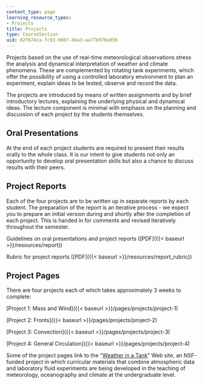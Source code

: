 ```yaml
---
content_type: page
learning_resource_types:
- Projects
title: Projects
type: CourseSection
uid: 02f674ca-fc93-9887-46a3-aa77b970ad59
---
```


Projects based on the use of real-time meteorological observations stress the analysis and dynamical interpretation of weather and climate phenomena. These are complemented by rotating tank experiments, which offer the possibility of using a controlled laboratory environment to plan an experiment, explain ideas to be tested, observe and record the data.

The projects are introduced by means of written assignments and by brief introductory lectures, explaining the underlying physical and dynamical ideas. The lecture component is minimal with emphasis on the planning and discussion of each project by the students themselves.

Oral Presentations
------------------

At the end of each project students are required to present their results orally to the whole class. It is our intent to give students not only an opportunity to develop oral presentation skills but also a chance to discuss results with their peers.

Project Reports
---------------

Each of the four projects are to be written up in separate reports by each student. The preparation of the report is an iterative process - we expect you to prepare an initial version during and shortly after the completion of each project. This is handed in for comments and revised iteratively throughout the semester.

Guidelines on oral presentations and project reports ([PDF]({{< baseurl >}}/resources/report))

Rubric for project reports ([PDF]({{< baseurl >}}/resources/report_rubric))

Project Pages
-------------

There are four projects each of which takes approximately 3 weeks to complete:

[Project 1: Mass and Wind]({{< baseurl >}}/pages/projects/project-1)

[Project 2: Fronts]({{< baseurl >}}/pages/projects/project-2)

[Project 3: Convection]({{< baseurl >}}/pages/projects/project-3)

[Project 4: General Circulation]({{< baseurl >}}/pages/projects/project-4)

Some of the project pages link to the "[Weather in a Tank](http://weathertank.mit.edu/)" Web site, an NSF-funded project in which curricular materials that combine atmospheric data and laboratory fluid experiments are being developed in the teaching of meteorology, oceanography and climate at the undergraduate level.